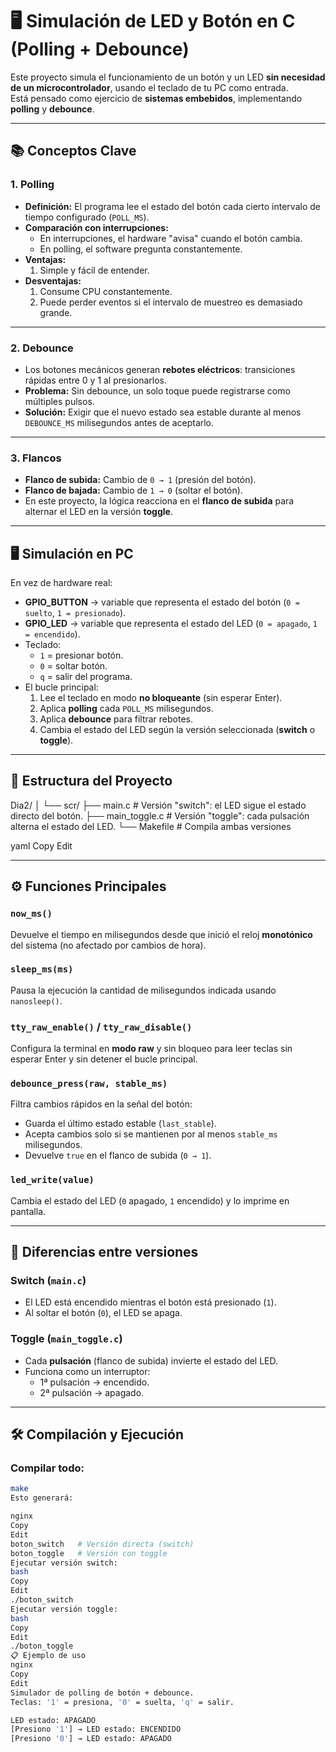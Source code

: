 # 🖥️ Simulación de LED y Botón en C (Polling + Debounce)

Este proyecto simula el funcionamiento de un botón y un LED **sin necesidad de un microcontrolador**, usando el teclado de tu PC como entrada.  
Está pensado como ejercicio de **sistemas embebidos**, implementando **polling** y **debounce**.

---

## 📚 Conceptos Clave

### 1. Polling
- **Definición:** El programa lee el estado del botón cada cierto intervalo de tiempo configurado (`POLL_MS`).
- **Comparación con interrupciones:**
  - En interrupciones, el hardware "avisa" cuando el botón cambia.
  - En polling, el software pregunta constantemente.
- **Ventajas:**
  1. Simple y fácil de entender.
- **Desventajas:**
  1. Consume CPU constantemente.
  2. Puede perder eventos si el intervalo de muestreo es demasiado grande.

---

### 2. Debounce
- Los botones mecánicos generan **rebotes eléctricos**: transiciones rápidas entre 0 y 1 al presionarlos.
- **Problema:** Sin debounce, un solo toque puede registrarse como múltiples pulsos.
- **Solución:** Exigir que el nuevo estado sea estable durante al menos `DEBOUNCE_MS` milisegundos antes de aceptarlo.

---

### 3. Flancos
- **Flanco de subida:** Cambio de `0 → 1` (presión del botón).
- **Flanco de bajada:** Cambio de `1 → 0` (soltar el botón).
- En este proyecto, la lógica reacciona en el **flanco de subida** para alternar el LED en la versión **toggle**.

---

## 🖥️ Simulación en PC
En vez de hardware real:
- **GPIO_BUTTON** → variable que representa el estado del botón (`0 = suelto`, `1 = presionado`).
- **GPIO_LED** → variable que representa el estado del LED (`0 = apagado`, `1 = encendido`).
- Teclado:
  - `1` = presionar botón.
  - `0` = soltar botón.
  - `q` = salir del programa.
- El bucle principal:
  1. Lee el teclado en modo **no bloqueante** (sin esperar Enter).
  2. Aplica **polling** cada `POLL_MS` milisegundos.
  3. Aplica **debounce** para filtrar rebotes.
  4. Cambia el estado del LED según la versión seleccionada (**switch** o **toggle**).

---

## 📂 Estructura del Proyecto

Dia2/
│
└── scr/
├── main.c # Versión "switch": el LED sigue el estado directo del botón.
├── main_toggle.c # Versión "toggle": cada pulsación alterna el estado del LED.
└── Makefile # Compila ambas versiones

yaml
Copy
Edit

---

## ⚙️ Funciones Principales

### `now_ms()`
Devuelve el tiempo en milisegundos desde que inició el reloj **monotónico** del sistema (no afectado por cambios de hora).

### `sleep_ms(ms)`
Pausa la ejecución la cantidad de milisegundos indicada usando `nanosleep()`.

### `tty_raw_enable()` / `tty_raw_disable()`
Configura la terminal en **modo raw** y sin bloqueo para leer teclas sin esperar Enter y sin detener el bucle principal.

### `debounce_press(raw, stable_ms)`
Filtra cambios rápidos en la señal del botón:
- Guarda el último estado estable (`last_stable`).
- Acepta cambios solo si se mantienen por al menos `stable_ms` milisegundos.
- Devuelve `true` en el flanco de subida (`0 → 1`).

### `led_write(value)`
Cambia el estado del LED (`0` apagado, `1` encendido) y lo imprime en pantalla.

---

## 🔄 Diferencias entre versiones

### **Switch (`main.c`)**
- El LED está encendido mientras el botón está presionado (`1`).
- Al soltar el botón (`0`), el LED se apaga.

### **Toggle (`main_toggle.c`)**
- Cada **pulsación** (flanco de subida) invierte el estado del LED.
- Funciona como un interruptor:  
  - 1ª pulsación → encendido.  
  - 2ª pulsación → apagado.  

---

## 🛠️ Compilación y Ejecución

### Compilar todo:
```bash
make
Esto generará:

nginx
Copy
Edit
boton_switch   # Versión directa (switch)
boton_toggle   # Versión con toggle
Ejecutar versión switch:
bash
Copy
Edit
./boton_switch
Ejecutar versión toggle:
bash
Copy
Edit
./boton_toggle
📋 Ejemplo de uso
nginx
Copy
Edit
Simulador de polling de botón + debounce.
Teclas: '1' = presiona, '0' = suelta, 'q' = salir.

LED estado: APAGADO
[Presiono '1'] → LED estado: ENCENDIDO
[Presiono '0'] → LED estado: APAGADO

